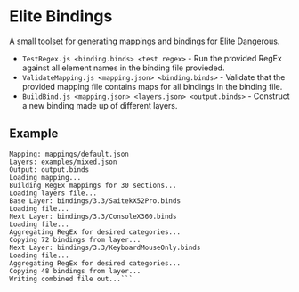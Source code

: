 # Elite Bindings

A small toolset for generating mappings and bindings for Elite Dangerous.

* `TestRegex.js <binding.binds> <test regex>` - Run the provided RegEx against all element names in the binding file provieded.
* `ValidateMapping.js <mapping.json> <binding.binds>` - Validate that the provided mapping file contains maps for all bindings in the binding file.
* `BuildBind.js <mapping.json> <layers.json> <output.binds>` - Construct a new binding made up of different layers.

## Example

```$ node src/BuildBind.js mappings/default.json examples/mixed.json output.binds
Mapping: mappings/default.json
Layers: examples/mixed.json
Output: output.binds
Loading mapping...
Building RegEx mappings for 30 sections...
Loading layers file...
Base Layer: bindings/3.3/SaitekX52Pro.binds
Loading file...
Next Layer: bindings/3.3/ConsoleX360.binds
Loading file...
Aggregating RegEx for desired categories...
Copying 72 bindings from layer...
Next Layer: bindings/3.3/KeyboardMouseOnly.binds
Loading file...
Aggregating RegEx for desired categories...
Copying 48 bindings from layer...
Writing combined file out...```